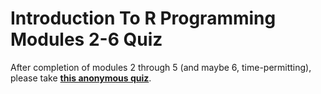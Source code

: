 # Introduction To R Programming Modules 2-6 Quiz
After completion of modules 2 through 5 (and maybe 6, time-permitting), please take **[this anonymous quiz](https://forms.gle/wk75SqWDdtJSKRYw5)**.
